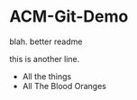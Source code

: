 # ACM-Git-Demo
blah. better readme

this is another line.

* All the things
* All The Blood Oranges
